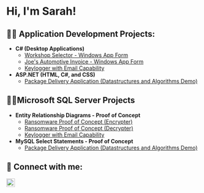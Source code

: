 <h1>Hi, I'm Sarah! </h1>

<h2>👨‍💻 Application Development Projects:</h2>

- <b>C# (Desktop Applications)</b>
  - [Workshop Selector - Windows App Form](https://github.com/SarahBagwell/WorkshopSelector)
  - [Joe's Automotive Invoice - Windows App Form](https://github.com/SarahBagwell/JoesAutomotiveInvoice)
  - [Keylogger with Email Capability](https://github.com/joshmadakor1/Key-Logger-With-Email)
- <b>ASP.NET (HTML, C#, and CSS)</b>
  - [Package Delivery Application (Datastructures and Algorithms Demo)](https://github.com/joshmadakor1/Package-Delivery-Pathfinding-Algorithm)

<h2>👨‍💻Microsoft SQL Server Projects</h2>

- <b>Entity Relationship Diagrams - Proof of Concept</b>
  - [Ransomware Proof of Concept (Encrypter)](https://github.com/joshmadakor1/EncrypterPOC)
  - [Ransomware Proof of Concept (Decrypter)](https://github.com/joshmadakor1/DecrypterPOC)
  - [Keylogger with Email Capability](https://github.com/joshmadakor1/Key-Logger-With-Email)
- <b>MySQL Select Statements - Proof of Concept</b>
  - [Package Delivery Application (Datastructures and Algorithms Demo)](https://github.com/joshmadakor1/Package-Delivery-Pathfinding-Algorithm)


<h2> 🤳 Connect with me:</h2>

[<img align="left" alt="JoshMadakor | LinkedIn" width="22px" src="https://cdn.jsdelivr.net/npm/simple-icons@v3/icons/linkedin.svg" />][linkedin]

[linkedin]: https://www.linkedin.com/in/sarahbagwell

<!--
**SarahBagwell/SarahBagwell** is a ✨ _special_ ✨ repository because its `README.md` (this file) appears on your GitHub profile.//

Here are some ideas to get you started:

- 🔭 I’m currently working on ...
- 🌱 I’m currently learning ...
- 👯 I’m looking to collaborate on ...
- 🤔 I’m looking for help with ...
- 💬 Ask me about ...
- 📫 How to reach me: ...
- 😄 Pronouns: ...
- ⚡ Fun fact: ...
-->

